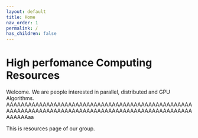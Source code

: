 ```yaml
---
layout: default
title: Home
nav_order: 1
permalink: /
has_children: false
---
```


# High perfomance Computing Resources

Welcome. We are people interested in parallel, distributed and GPU Algorithms. AAAAAAAAAAAAAAAAAAAAAAAAAAAAAAAAAAAAAAAAAAAAAAAAAAAAAAAAAAAAAAAAAAAAAAAAAAAAAAAAAAAAAAAAAAAAAAAAAAAAAAAAAAAAaa

This is resources page of our group.


